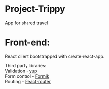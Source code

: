 # Project-Trippy
App for shared travel

# Front-end:
React client bootstrapped with create-react-app.
  
Third party libraries:
<br/>
Validation - [yup](https://github.com/jquense/yup)
<br/>
Form control - [Formik](https://github.com/jaredpalmer/formik)
<br/>
Routing - [React-router](https://github.com/ReactTraining/react-router)
<br/>



